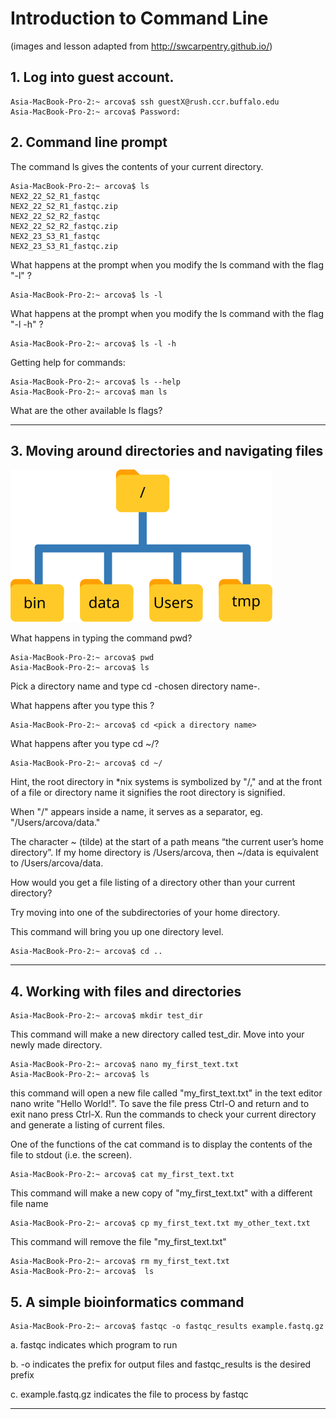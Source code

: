 # Introduction to Command Line
(images and lesson adapted from http://swcarpentry.github.io/)

## 1. Log into guest account. 

```
Asia-MacBook-Pro-2:~ arcova$ ssh guestX@rush.ccr.buffalo.edu
Asia-MacBook-Pro-2:~ arcova$ Password: 
```

## 2. Command line prompt

The command ls gives the contents of your current directory.
```
Asia-MacBook-Pro-2:~ arcova$ ls 
NEX2_22_S2_R1_fastqc					
NEX2_22_S2_R1_fastqc.zip				
NEX2_22_S2_R2_fastqc					
NEX2_22_S2_R2_fastqc.zip				
NEX2_23_S3_R1_fastqc					
NEX2_23_S3_R1_fastqc.zip
```
What happens at the prompt when you modify the ls command with the flag "-l" ?

```
Asia-MacBook-Pro-2:~ arcova$ ls -l
```

What happens at the prompt when you modify the ls command with the flag "-l -h" ?


```
Asia-MacBook-Pro-2:~ arcova$ ls -l -h 
```

Getting help for commands: 
```
Asia-MacBook-Pro-2:~ arcova$ ls --help
Asia-MacBook-Pro-2:~ arcova$ man ls 
```
What are the other available ls flags?

---

## 3. Moving around directories and navigating files 
![alt text](filesystem.svg)

What happens in typing the command pwd?
```
Asia-MacBook-Pro-2:~ arcova$ pwd
Asia-MacBook-Pro-2:~ arcova$ ls
```
Pick a directory name and type cd -chosen directory name-.

What happens after you type this ?

```
Asia-MacBook-Pro-2:~ arcova$ cd <pick a directory name>
```
What happens after you type cd ~/? 

```
Asia-MacBook-Pro-2:~ arcova$ cd ~/
```

Hint, the root directory in *nix systems is symbolized by "/," and at the front of a file or directory name it signifies the root directory is signified. 

When "/" appears inside a name, it serves as a separator, eg. "/Users/arcova/data."

The character ~ (tilde) at the start of a path means “the current user’s home directory”. If my home directory is /Users/arcova, then ~/data is equivalent to /Users/arcova/data.

How would you get a file listing of a directory other than your current directory? 

Try moving into one of the subdirectories of your home directory. 

This command will bring you up one directory level. 
```
Asia-MacBook-Pro-2:~ arcova$ cd ..
```
---

## 4. Working with files and directories 

```
Asia-MacBook-Pro-2:~ arcova$ mkdir test_dir
```

This command will make a new directory called test_dir.
Move into your newly made directory. 

```
Asia-MacBook-Pro-2:~ arcova$ nano my_first_text.txt
Asia-MacBook-Pro-2:~ arcova$ ls
```
this command will open a new file called "my\_first\_text.txt" in the text editor nano 
write "Hello World!". 
To save the file press Ctrl-O and return and to exit nano press Ctrl-X.
Run the commands to check your current directory and generate a listing of current files. 

One of the functions of the cat command is to display the contents of the file to stdout (i.e. the screen).
```
Asia-MacBook-Pro-2:~ arcova$ cat my_first_text.txt 
```
This command will make a new copy of "my\_first\_text.txt" with a different file name

```
Asia-MacBook-Pro-2:~ arcova$ cp my_first_text.txt my_other_text.txt
```

This command will remove the file "my\_first\_text.txt"

```
Asia-MacBook-Pro-2:~ arcova$ rm my_first_text.txt
Asia-MacBook-Pro-2:~ arcova$  ls
```

## 5. A simple bioinformatics command 

```
Asia-MacBook-Pro-2:~ arcova$ fastqc -o fastqc_results example.fastq.gz
```
a. fastqc indicates which program to run 

b. -o indicates the prefix for output files and fastqc_results is the desired prefix

c. example.fastq.gz indicates the file to process by fastqc

---







